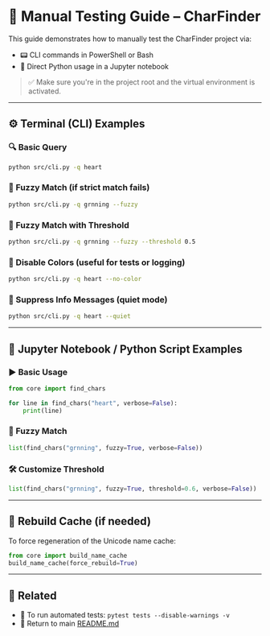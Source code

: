 # 🧪 Manual Testing Guide – CharFinder

This guide demonstrates how to manually test the CharFinder project via:

- 📟 CLI commands in PowerShell or Bash
- 🐍 Direct Python usage in a Jupyter notebook

> ✅ Make sure you're in the project root and the virtual environment is activated.

---

## ⚙️ Terminal (CLI) Examples

### 🔍 Basic Query

```bash
python src/cli.py -q heart
```

### 🧠 Fuzzy Match (if strict match fails)

```bash
python src/cli.py -q grnning --fuzzy
```

### 🎯 Fuzzy Match with Threshold

```bash
python src/cli.py -q grnning --fuzzy --threshold 0.5
```

### 🚫 Disable Colors (useful for tests or logging)

```bash
python src/cli.py -q heart --no-color
```

### 🤫 Suppress Info Messages (quiet mode)

```bash
python src/cli.py -q heart --quiet
```

---

## 📓 Jupyter Notebook / Python Script Examples

### ▶️ Basic Usage

```python
from core import find_chars

for line in find_chars("heart", verbose=False):
    print(line)
```

### 🧠 Fuzzy Match

```python
list(find_chars("grnning", fuzzy=True, verbose=False))
```

### 🛠 Customize Threshold

```python
list(find_chars("grnning", fuzzy=True, threshold=0.6, verbose=False))
```

---

## 🔁 Rebuild Cache (if needed)

To force regeneration of the Unicode name cache:

```python
from core import build_name_cache
build_name_cache(force_rebuild=True)
```

---

## 🔗 Related

- 🔬 To run automated tests: `pytest tests --disable-warnings -v`
- 📄 Return to main [README.md](../../README.md)
